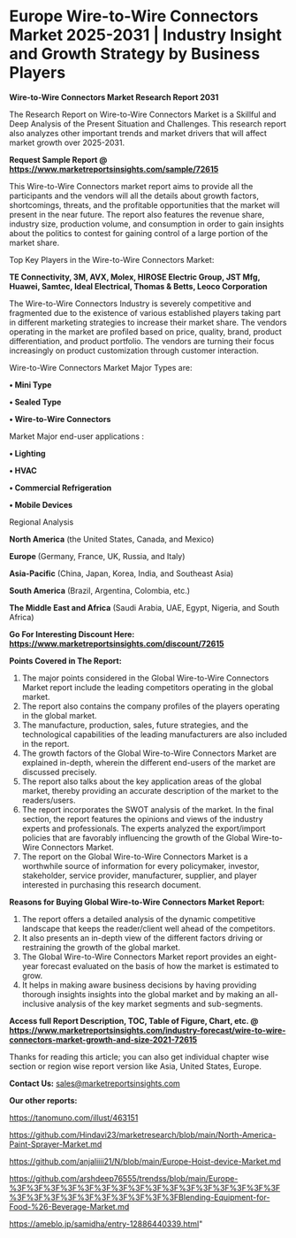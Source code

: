 # Europe Wire-to-Wire Connectors Market 2025-2031 | Industry Insight and Growth Strategy by Business Players

<strong>Wire-to-Wire Connectors Market Research Report 2031</strong>

The Research Report on Wire-to-Wire Connectors Market is a Skillful and Deep Analysis of the Present Situation and Challenges. This research report also analyzes other important trends and market drivers that will affect market growth over 2025-2031.

<strong>Request Sample Report @ <a href=https://www.marketreportsinsights.com/sample/72615>https://www.marketreportsinsights.com/sample/72615</a></strong>

This Wire-to-Wire Connectors market report aims to provide all the participants and the vendors will all the details about growth factors, shortcomings, threats, and the profitable opportunities that the market will present in the near future. The report also features the revenue share, industry size, production volume, and consumption in order to gain insights about the politics to contest for gaining control of a large portion of the market share.

Top Key Players in the Wire-to-Wire Connectors Market:

<strong>TE Connectivity, 3M, AVX, Molex, HIROSE Electric Group, JST Mfg, Huawei, Samtec, Ideal Electrical, Thomas & Betts, Leoco Corporation</strong>

The Wire-to-Wire Connectors Industry is severely competitive and fragmented due to the existence of various established players taking part in different marketing strategies to increase their market share. The vendors operating in the market are profiled based on price, quality, brand, product differentiation, and product portfolio. The vendors are turning their focus increasingly on product customization through customer interaction.

Wire-to-Wire Connectors Market Major Types are:

<strong>• Mini Type

• Sealed Type

• Wire-to-Wire Connectors</strong>

Market Major end-user applications :

<strong>• Lighting

• HVAC

• Commercial Refrigeration

• Mobile Devices</strong>

Regional Analysis

</u><strong><b>North America</b></strong> (the United States, Canada, and Mexico)

<strong><b>Europe </b></strong>(Germany, France, UK, Russia, and Italy)

<strong><b>Asia-Pacific</b></strong> (China, Japan, Korea, India, and Southeast Asia)

<strong><b>South America</b></strong> (Brazil, Argentina, Colombia, etc.)

<strong><b>The Middle East and Africa</b></strong> (Saudi Arabia, UAE, Egypt, Nigeria, and South Africa)

<strong>Go For Interesting Discount Here: <a href=https://www.marketreportsinsights.com/discount/72615>https://www.marketreportsinsights.com/discount/72615</a></strong>

<strong>Points Covered in The Report:</strong>
<ol>
  <li>The major points considered in the Global Wire-to-Wire Connectors Market report include the leading competitors operating in the global market.</li>
  <li>The report also contains the company profiles of the players operating in the global market.</li>
  <li>The manufacture, production, sales, future strategies, and the technological capabilities of the leading manufacturers are also included in the report.</li>
  <li>The growth factors of the Global Wire-to-Wire Connectors Market are explained in-depth, wherein the different end-users of the market are discussed precisely.</li>
  <li>The report also talks about the key application areas of the global market, thereby providing an accurate description of the market to the readers/users.</li>
  <li>The report incorporates the SWOT analysis of the market. In the final section, the report features the opinions and views of the industry experts and professionals. The experts analyzed the export/import policies that are favorably influencing the growth of the Global Wire-to-Wire Connectors Market.</li>
  <li>The report on the Global Wire-to-Wire Connectors Market is a worthwhile source of information for every policymaker, investor, stakeholder, service provider, manufacturer, supplier, and player interested in purchasing this research document.</li>
</ol>
<strong>Reasons for Buying Global Wire-to-Wire Connectors Market Report:</strong>

<ol>
  <li>The report offers a detailed analysis of the dynamic competitive landscape that keeps the reader/client well ahead of the competitors.</li>
  <li>It also presents an in-depth view of the different factors driving or restraining the growth of the global market.</li>
  <li>The Global Wire-to-Wire Connectors Market report provides an eight-year forecast evaluated on the basis of how the market is estimated to grow.</li>
  <li>It helps in making aware business decisions by having providing thorough insights insights into the global market and by making an all-inclusive analysis of the key market segments and sub-segments.</li>
</ol>
<strong>Access full Report Description, TOC, Table of Figure, Chart, etc. @ <a href=https://www.marketreportsinsights.com/industry-forecast/wire-to-wire-connectors-market-growth-and-size-2021-72615>https://www.marketreportsinsights.com/industry-forecast/wire-to-wire-connectors-market-growth-and-size-2021-72615</a></strong>


Thanks for reading this article; you can also get individual chapter wise section or region wise report version like Asia, United States, Europe.

<strong>Contact Us:</strong>
sales@marketreportsinsights.com

<strong>Our other reports:</strong>

<a href=https://tanomuno.com/illust/463151>https://tanomuno.com/illust/463151</a>

<a href=https://github.com/Hindavi23/marketresearch/blob/main/North-America-Paint-Sprayer-Market.md>https://github.com/Hindavi23/marketresearch/blob/main/North-America-Paint-Sprayer-Market.md</a>

<a href=https://github.com/anjaliiii21/N/blob/main/Europe-Hoist-device-Market.md>https://github.com/anjaliiii21/N/blob/main/Europe-Hoist-device-Market.md</a>

<a href=https://github.com/arshdeep76555/trendss/blob/main/Europe-%3F%3F%3F%3F%3F%3F%3F%3F%3F%3F%3F%3F%3F%3F%3F%3F%3F%3F%3F%3F%3F%3F%3F%3F%3F%3FBlending-Equipment-for-Food-%26-Beverage-Market.md>https://github.com/arshdeep76555/trendss/blob/main/Europe-%3F%3F%3F%3F%3F%3F%3F%3F%3F%3F%3F%3F%3F%3F%3F%3F%3F%3F%3F%3F%3F%3F%3F%3F%3F%3FBlending-Equipment-for-Food-%26-Beverage-Market.md</a>

<a href=https://ameblo.jp/samidha/entry-12886440339.html>https://ameblo.jp/samidha/entry-12886440339.html</a>"
